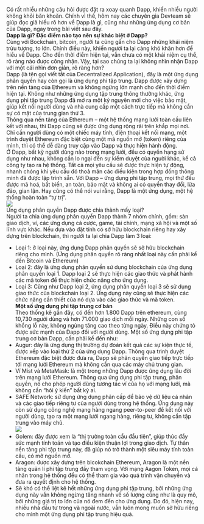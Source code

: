 Có rất nhiều những câu hỏi được đặt ra xoay quanh Dapp, khiến nhiều người không khỏi băn khoăn. Chính vì thế, hôm nay các chuyên gia Devteam sẽ giúp đọc giả hiểu rõ hơn về Dapp là gì, cũng như những ứng dụng cơ bản của Dapp, ngay trong bài viết sau đây. <br>
**Dapp là gì? Đặc điểm nào tạo nên sự khác biệt ở Dapp?**<br>
Cùng với Bockchain, bitcoin, người ta cũng gắn cho Dapp những khái niệm trừu tượng, to lớn. Chính điều này, khiến người ta lại càng khó khăn hơn để hiểu về Dapp. Cho đến thời điểm hiện tại, vẫn chưa có một khái niệm cụ thể, rõ ràng nào được công nhận. Vậy, tại sao chúng ta lại không nhìn nhận Dapp với một cái nhìn đơn giản, rõ ràng hơn?<br>
Dapp (là tên gọi viết tắt của Decentralized Application), đây là một ứng dụng phân quyền hay còn gọi là ứng dụng phi tập trung. Dapp được xây dựng trên nền tảng của Ethereum và không ngừng lớn mạnh cho đến thời điểm hiện tại. Không như những ứng dụng tập trung thông thường khác, ứng dụng phi tập trung Dapp đã mở ra một kỷ nguyên mới cho việc bảo mật, giúp kết nối người dùng và nhà cung cấp một cách trực tiếp mà không cần sự có mặt của trung gian thứ 3.<br>
Thông qua nền tảng của Ethereum – một hệ thống mạng lưới toàn cầu liên kết với nhau, thì Dapp cũng sẽ được ứng dụng rộng rãi trên khắp mọi nơi. Chỉ cần người dùng có một chiếc máy tính, điện thoại kết nối mạng, một trình duyệt Ethereum đặc biệt cùng một mã nguồn mở (token) riêng của mình, thì có thể dễ dàng truy cập vào Dapp và thực hiện hành động.<br>
Ở Dapp, bất kỳ người dùng nào trong mạng lưới, đều có quyền hạng sử dụng như nhau, không cần lo ngại đến sự kiểm duyệt của người khác, kể cả công ty tạo ra hệ thống. Tất cả mọi yêu cầu sẽ được thực hiện tự động, nhanh chóng khi yêu cầu đó thoả mãn các điều kiện trong hợp đồng thông minh đã được lập trình sẵn. Với Dapp – ứng dụng phi tập trung, mọi thứ đều được mã hoá, bất biến, an toàn, bảo mật và không ai có quyền thay đổi, lừa đảo, gian lận. Hay cũng có thể nói vui rằng, Dapp là một ứng dụng, một hệ thống hoàn toàn “tự trị”.<br>
![](https://images.viblo.asia/bde82d8b-d783-4b34-9166-1907a805a06a.png)<br>
Ứng dụng phân quyền Dapp được chia thành mấy loại?<br>
Người ta chia ứng dụng phân quyền Dapp thành 7 nhóm chính, gồm: sàn giao dịch, ví, các ứng dụng cá cược, game, tài chính, mạng xã hội và một số lĩnh vực khác. Nếu dựa vào đặt tính có sở hữu blockchain riêng hay xây dựng trên blockchain, thì người ta lại chia Dapp làm 3 loại:<br>
* Loại 1: ở loại này, ứng dụng Dapp phân quyền sẽ sở hữu blockchain riêng cho mình. (Ứng dụng phân quyền rõ ràng nhất loại này cần phải kể đến Bitcoin và Ethereum)<br>
* Loại 2: đây là ứng dụng phân quyền sử dụng blockchain của ứng dụng phân quyền loại 1. Dapp loại 2 sẽ thực hiện các giao thức và phát hành các mã token để thực hiện chức năng cho ứng dụng.<br>
* Loại 3: Cũng như Dapp loại 2, ứng dụng phân quyền loại 3 sẽ sử dụng giao thức của blockchain loại 2. Ứng dụng này cũng sẽ thực hiện các chức năng cần thiết của nó dựa vào các giao thức và mã token.<br>
**Một số ứng dụng phi tập trung cơ bản**<br>
Theo thống kê gần đây, có đến hơn 1.800 Dapp trên ethereum, cùng 10,730 người dùng và hơn 71.000 giao dịch mỗi ngày. Những con số khổng lồ này, không ngừng tăng cao theo từng ngày. Điều này chứng tỏ được sức mạnh của Dapp đối với người dùng. Một số ứng dụng phi tập trung cơ bản Dapp, cần phải kể đến như:<br>
* Augur: đây là ứng dụng thị trường dự đoán kết quả các sự kiện thực tế, được xếp vào loại thứ 2 của ứng dụng Dapp. Thông qua trình duyệt Ethereum đặc biệt được đưa ra, Dapp sẽ phân quyền giao tiếp trực tiếp tới mạng lưới Ethereum mà không cần qua các máy chủ trung gian.<br>
* Ví Mist và MetaMask: là một trong những Dapp được ứng dụng lâu đời trên mạng lưới Ethereum. Thông qua ứng dụng phi tập trung, phân quyền, nó cho phép người dùng tương tác ví của họ với mạng lưới, mà không cần “hỏi ý kiến” bất kỳ ai.<br>
* SAFE Network: sử dụng ứng dụng phân cấp để bảo vệ dữ liệu cá nhân và các giao tiếp riêng tư của người dùng trong hệ thống. Ứng dụng này còn sử dụng công nghệ mạng hàng ngang peer-to-peer để kết nối với người dùng, tạo ra một mạng lưới ngang hàng, riêng tư, không cần tập trung vào máy chủ.<br>
![](https://images.viblo.asia/abc46b09-0b92-4fb6-bf12-4cef7f338314.png) <br>
* Golem: đây được xem là “thị trường toàn cầu đầu tiên”, giúp thúc đẩy sức mạnh tính toán và tạo điều kiện thuận lợi trong giao dịch. Tự thân nền tảng phi tập trung này, đã giúp nó trở thành một siêu máy tính toàn cầu, có mở nguồn mở.<br>
* Aragon: được xây dựng trên blcokchain Ethereum, Aragon là một nền tảng quản lí phi tập trung đầy tham vọng. Với mạng Aagon Token, mọi cá nhân trong hệ thống đều có thể tham gia vào quá trình vận chuyển và đưa ra quyết định cho hệ thống.<br>
* Sẽ khó có thể liệt kê hết những ứng dụng phi tập trung, bởi những ứng dụng này vẫn không ngừng tăng nhanh về số lượng cũng như là quy mô, bởi những giá trị to lớn của nó đem đến cho ứng dụng. Do đó, hiện nay, nhiều nhà đầu tư trong và ngoài nước, vẫn luôn mong muốn sở hữu riêng cho mình một ứng dụng phi tập trung hiệu quả.